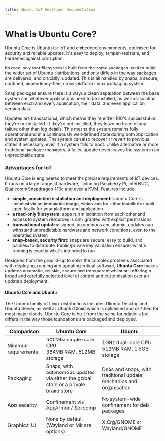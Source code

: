 ```yaml
---
title: Ubuntu IoT Developer Documentation
---
```


# What is Ubuntu Core?

<!-- 
Version: 2.0
-->

Ubuntu Core is Ubuntu for IoT and embedded environments, optimised for security and
reliable updates. It's easy to deploy, tamper-resistant, and hardened against
corruption.

Its read-only root filesystem is built from the same packages used to build the
wider set of Ubuntu distributions, and only differs in the way packages are
delivered, and crucially, updated. This is all handled by snaps, a secure,
confined, dependency-free, cross-platform Linux packaging system.

Snap packages ensure there is always a clean separation between the base system
and whatever applications need to be installed, as well as isolation between
each and every application, their data, and even application version data.

Updates are transactional, which means they’re either 100% successful or
they’re not installed. If they're not installed, they leave no trace of any
failure other than log details. This means the system remains fully operational
and in a continuously well-defined state during both application and system
updates. The system can also recover or revert to previous states if necessary, 
even if a system fails to boot. Unlike alternative or more traditional
package managers, a failed update never leaves the system in an unpredictable
state.

### Advantages for IoT

Ubuntu Core is engineered to meet the precise requirements of IoT devices. It
runs on a large range of hardware, including Raspberry Pi, Intel NUC, Qualcomm
Snapdragon 410c and even a KVM. Features include:

- **simple, consistent installation and deployment**: Ubuntu Core is installed
  via an immutable image, which can be either installed or built specifically
  for your platform and application
- **a read-only filesystem**: apps run in isolation from each other and access
  to system resources is only granted with explicit permissions
- **transactional updates**: signed, autonomous and atomic, updates can withstand
  unpredictable hardware and network conditions, even to the operating system
- **snap-based, security first**: snaps are secure, easy to build, and painless
  to distribute. Public/private key validation ensures what's running is
exactly what's intended to run

Designed from the ground-up to solve the complex problems associated with
deploying, running and updating critical software, **Ubuntu Core** makes updates
automatic, reliable, secure and transparent whilst still offering a broad and
carefully selected level of control and customisation over an update’s
deployment.

#### Ubuntu Core and Ubuntu

The Ubuntu family of Linux distributions includes Ubuntu Desktop and Ubuntu
Server, as well as Ubuntu Cloud which is optimised and certified for most major
clouds. Ubuntu Core is built from the same foundations but differs in the way
those foundations are packaged and deployed.

| **Comparison** | Ubuntu Core | Ubuntu |
|--|--|--|
| Minimum requirements | 500Mhz single-core CPU <br /> 384MB RAM, 512MB storage | 1GHz dual-core CPU <br /> 512MB RAM, 1.5GB storage | 
| Packaging       | Snaps, with autonomous updates via either the global store or a private brand store | Debs and snaps, with traditional update mechanics and organisation |
| App security         | Confinement via AppArmor / Seccomp | No system-wide confinement for deb packages |
| Graphical UI         | None by default (Wayland or Mir are options)	| X.Org/GNOME or Wayland/GNOME |

